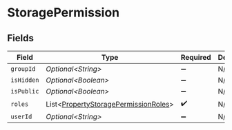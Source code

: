 # StoragePermission


## Fields

| Field                                                                                          | Type                                                                                           | Required                                                                                       | Description                                                                                    |
| ---------------------------------------------------------------------------------------------- | ---------------------------------------------------------------------------------------------- | ---------------------------------------------------------------------------------------------- | ---------------------------------------------------------------------------------------------- |
| `groupId`                                                                                      | *Optional\<String>*                                                                            | :heavy_minus_sign:                                                                             | N/A                                                                                            |
| `isHidden`                                                                                     | *Optional\<Boolean>*                                                                           | :heavy_minus_sign:                                                                             | N/A                                                                                            |
| `isPublic`                                                                                     | *Optional\<Boolean>*                                                                           | :heavy_minus_sign:                                                                             | N/A                                                                                            |
| `roles`                                                                                        | List\<[PropertyStoragePermissionRoles](../../models/shared/PropertyStoragePermissionRoles.md)> | :heavy_check_mark:                                                                             | N/A                                                                                            |
| `userId`                                                                                       | *Optional\<String>*                                                                            | :heavy_minus_sign:                                                                             | N/A                                                                                            |